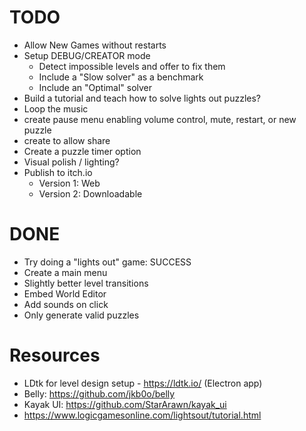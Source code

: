 # TODO
* Allow New Games without restarts
* Setup DEBUG/CREATOR mode
  * Detect impossible levels and offer to fix them
  * Include a "Slow solver" as a benchmark
  * Include an "Optimal" solver
* Build a tutorial and teach how to solve lights out puzzles?
* Loop the music
* create pause menu enabling volume control, mute, restart, or new puzzle
* create to allow share
* Create a puzzle timer option
* Visual polish / lighting?
* Publish to itch.io
  * Version 1: Web
  * Version 2: Downloadable

# DONE
* Try doing a "lights out" game: SUCCESS
* Create a main menu
* Slightly better level transitions
* Embed World Editor
* Add sounds on click
* Only generate valid puzzles

# Resources
* LDtk for level design setup - https://ldtk.io/ (Electron app)
* Belly: https://github.com/jkb0o/belly
* Kayak UI: https://github.com/StarArawn/kayak_ui
* https://www.logicgamesonline.com/lightsout/tutorial.html